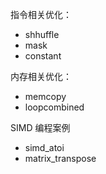 

指令相关优化：
- shhuffle
- mask
- constant

内存相关优化：
- memcopy
- loopcombined

SIMD 编程案例
- simd_atoi
- matrix_transpose
